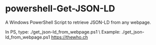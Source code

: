 # powershell-Get-JSON-LD
A Windows PowerShell Script to retrieve JSON-LD from any webpage.

In PS, type: ./get_json-ld_from_webpage.ps1 <URI> \\
Example: ./get_json-ld_from_webpage.ps1 https://thewho.ch
